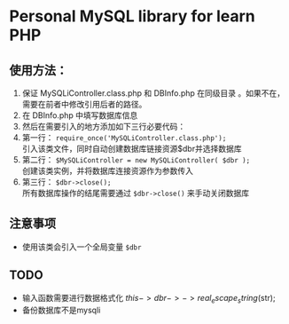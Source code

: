 # Personal MySQL library for learn PHP


## 使用方法：
1. 保证 MySQLiController.class.php 和 DBInfo.php 在同级目录 。如果不在，需要在前者中修改引用后者的路径。
2. 在 DBInfo.php 中填写数据库信息
3. 然后在需要引入的地方添加如下三行必要代码：  
  1. 第一行： ```require_once('MySQLiController.class.php');```  
引入该类文件，同时自动创建数据库链接资源$dbr并选择数据库
  2. 第二行： ```$MySQLiController = new MySQLiController( $dbr );```  
创建该类实例，并将数据库连接资源作为参数传入
  3. 第三行： ```$dbr->close();```  
所有数据库操作的结尾需要通过 ```$dbr->close()``` 来手动关闭数据库

## 注意事项
* 使用该类会引入一个全局变量 ```$dbr```


## TODO
* 输入函数需要进行数据格式化 $this->dbr->->real_escape_string($str);
* 备份数据库不是mysqli
